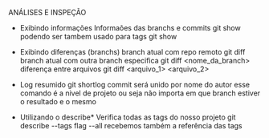 ANÁLISES E INSPEÇÃO

- Exibindo informações
    Informaões das branchs e commits
        git show
    podendo ser tambem usado para tags
        git show <tag>

- Exibindo diferenças (branchs)
    branch atual com repo remoto
        git diff
    branch atual com outra branch especifica
        git diff <nome_da_branch>
    diferença entre arquivos
        git diff <arquivo_1> <arquivo_2>

- Log resumido
    git shortlog
        commit será unido por nome do autor
    esse comando é a nivel de projeto
        ou seja não importa em que branch estiver o resultado e o mesmo

- Utilizando o describe*
    Verifica todas as tags do nosso projeto
        git describe --tags
    flag --all
        recebemos também a referência das tags
